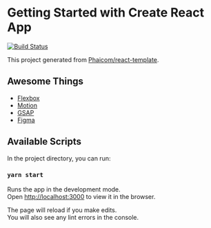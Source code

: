 # Getting Started with Create React App

[![Build Status](https://travis-ci.com/Phaicom/jscollections.svg?branch=main)](https://travis-ci.com/Phaicom/jscollections)

This project generated from [Phaicom/react-template](https://github.com/Phaicom/react-template).

## Awesome Things

- [Flexbox](https://css-tricks.com/snippets/css/a-guide-to-flexbox/)
- [Motion](https://www.framer.com/motion/)
- [GSAP](https://greensock.com/gsap/)
- [Figma](https://www.figma.com/)

## Available Scripts

In the project directory, you can run:

### `yarn start`

Runs the app in the development mode.\
Open [http://localhost:3000](http://localhost:3000) to view it in the browser.

The page will reload if you make edits.\
You will also see any lint errors in the console.

